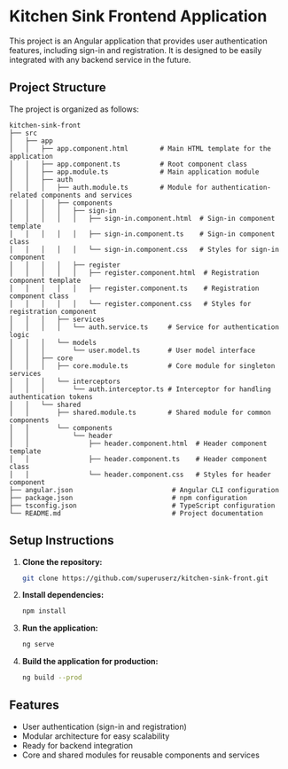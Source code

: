 # Kitchen Sink Frontend Application

This project is an Angular application that provides user authentication features, including sign-in and registration. It is designed to be easily integrated with any backend service in the future.

## Project Structure

The project is organized as follows:

```
kitchen-sink-front
├── src
│   ├── app
│   │   ├── app.component.html        # Main HTML template for the application
│   │   ├── app.component.ts          # Root component class
│   │   ├── app.module.ts             # Main application module
│   │   ├── auth
│   │   │   ├── auth.module.ts        # Module for authentication-related components and services
│   │   │   ├── components
│   │   │   │   ├── sign-in
│   │   │   │   │   ├── sign-in.component.html  # Sign-in component template
│   │   │   │   │   ├── sign-in.component.ts    # Sign-in component class
│   │   │   │   │   └── sign-in.component.css   # Styles for sign-in component
│   │   │   │   ├── register
│   │   │   │   │   ├── register.component.html  # Registration component template
│   │   │   │   │   ├── register.component.ts    # Registration component class
│   │   │   │   │   └── register.component.css   # Styles for registration component
│   │   │   ├── services
│   │   │   │   └── auth.service.ts     # Service for authentication logic
│   │   │   └── models
│   │   │       └── user.model.ts       # User model interface
│   │   ├── core
│   │   │   ├── core.module.ts          # Core module for singleton services
│   │   │   └── interceptors
│   │   │       └── auth.interceptor.ts # Interceptor for handling authentication tokens
│   │   └── shared
│   │       ├── shared.module.ts        # Shared module for common components
│   │       └── components
│   │           └── header
│   │               ├── header.component.html  # Header component template
│   │               ├── header.component.ts    # Header component class
│   │               └── header.component.css   # Styles for header component
├── angular.json                         # Angular CLI configuration
├── package.json                         # npm configuration
├── tsconfig.json                        # TypeScript configuration
└── README.md                            # Project documentation
```

## Setup Instructions

1. **Clone the repository:**
   ```bash
   git clone https://github.com/superuserz/kitchen-sink-front.git
   ```

2. **Install dependencies:**
   ```bash
   npm install
   ```

3. **Run the application:**
   ```bash
   ng serve
   ```

4. **Build the application for production:**
   ```bash
   ng build --prod
   ```

## Features

- User authentication (sign-in and registration)
- Modular architecture for easy scalability
- Ready for backend integration
- Core and shared modules for reusable components and services
